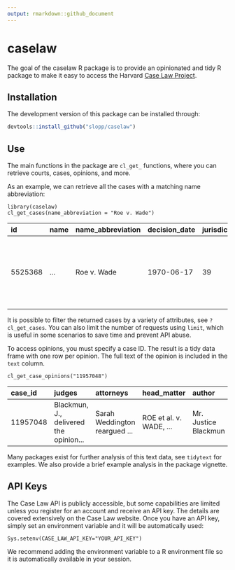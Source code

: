 ```yaml
---
output: rmarkdown::github_document
---
```


# caselaw

The goal of the caselaw R package is to provide an opinionated and tidy R package to make it easy to access the Harvard [Case Law Project](https://case.law).

## Installation

The development version of this package can be installed through:

```r
devtools::install_github("slopp/caselaw")
```

## Use

The main functions in the package are `cl_get_` functions, where you can retrieve courts, cases, opinions, and more.

As an example, we can retrieve all the cases with a matching name abbreviation:

```{r}
library(caselaw)
cl_get_cases(name_abbreviation = "Roe v. Wade")
```

|id |name |name_abbreviation |decision_date |jurisdiction_id |jurisdiction |court|court_id |
|:--------|:--------|:----|:-------------|:---------------|:------------|:---|:--------|
|5525368  | ... |Roe v. Wade       |1970-06-17    |39              |us           |United States District Court for the Northern District of Texas |9170     |

It is possible to filter the returned cases by a variety of attributes, see `?cl_get_cases`. You can also limit the number of requests using `limit`, which is useful in some scenarios to save time and prevent API abuse.

To access opinions, you must specify a case ID. The result is a tidy data frame with one row per opinion. The full text of the opinion is included in the `text` column. 

```{r}
cl_get_case_opinions("11957048")
```


|case_id  |judges |attorneys |head_matter |author|text|type|
|:--------|:--|:----|:---|:-----|:-----|:-----------|
|11957048 |Blackmun, J., delivered the opinion...|Sarah Weddington reargued ...|ROE et al. v. WADE, ...|Mr. Justice Blackmun| This Texas federal appeal... |majority    |

Many packages exist for further analysis of this text data, see `tidytext` for examples. We also provide a brief example analysis in the package vignette.

## API Keys

The Case Law API is publicly accessible, but some capabilities are limited unless you register for an account and receive an API key. The details are covered extensively on the Case Law website. Once you have an API key, simply set an environment variable and it will be automatically used:

```
Sys.setenv(CASE_LAW_API_KEY="YOUR_API_KEY")
```

We recommend adding the environment variable to a R environment file so it is automatically available in your session.
